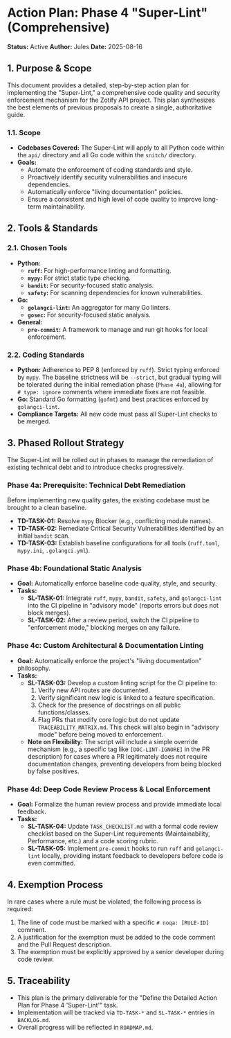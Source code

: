 # Action Plan: Phase 4 "Super-Lint" (Comprehensive)

**Status:** Active
**Author:** Jules
**Date:** 2025-08-16

## 1. Purpose & Scope

This document provides a detailed, step-by-step action plan for implementing the "Super-Lint," a comprehensive code quality and security enforcement mechanism for the Zotify API project. This plan synthesizes the best elements of previous proposals to create a single, authoritative guide.

### 1.1. Scope
- **Codebases Covered:** The Super-Lint will apply to all Python code within the `api/` directory and all Go code within the `snitch/` directory.
- **Goals:**
    - Automate the enforcement of coding standards and style.
    - Proactively identify security vulnerabilities and insecure dependencies.
    - Automatically enforce "living documentation" policies.
    - Ensure a consistent and high level of code quality to improve long-term maintainability.

## 2. Tools & Standards

### 2.1. Chosen Tools
- **Python:**
    - **`ruff`:** For high-performance linting and formatting.
    - **`mypy`:** For strict static type checking.
    - **`bandit`:** For security-focused static analysis.
    - **`safety`:** For scanning dependencies for known vulnerabilities.
- **Go:**
    - **`golangci-lint`:** An aggregator for many Go linters.
    - **`gosec`:** For security-focused static analysis.
- **General:**
    - **`pre-commit`:** A framework to manage and run git hooks for local enforcement.

### 2.2. Coding Standards
- **Python:** Adherence to PEP 8 (enforced by `ruff`). Strict typing enforced by `mypy`. The baseline strictness will be `--strict`, but gradual typing will be tolerated during the initial remediation phase (`Phase 4a`), allowing for `# type: ignore` comments where immediate fixes are not feasible.
- **Go:** Standard Go formatting (`gofmt`) and best practices enforced by `golangci-lint`.
- **Compliance Targets:** All new code must pass all Super-Lint checks to be merged.

## 3. Phased Rollout Strategy

The Super-Lint will be rolled out in phases to manage the remediation of existing technical debt and to introduce checks progressively.

### Phase 4a: Prerequisite: Technical Debt Remediation
Before implementing new quality gates, the existing codebase must be brought to a clean baseline.
- **TD-TASK-01:** Resolve `mypy` Blocker (e.g., conflicting module names).
- **TD-TASK-02:** Remediate Critical Security Vulnerabilities identified by an initial `bandit` scan.
- **TD-TASK-03:** Establish baseline configurations for all tools (`ruff.toml`, `mypy.ini`, `.golangci.yml`).

### Phase 4b: Foundational Static Analysis
- **Goal:** Automatically enforce baseline code quality, style, and security.
- **Tasks:**
    - **SL-TASK-01:** Integrate `ruff`, `mypy`, `bandit`, `safety`, and `golangci-lint` into the CI pipeline in "advisory mode" (reports errors but does not block merges).
    - **SL-TASK-02:** After a review period, switch the CI pipeline to "enforcement mode," blocking merges on any failure.

### Phase 4c: Custom Architectural & Documentation Linting
- **Goal:** Automatically enforce the project's "living documentation" philosophy.
- **Tasks:**
    - **SL-TASK-03:** Develop a custom linting script for the CI pipeline to:
        1. Verify new API routes are documented.
        2. Verify significant new logic is linked to a feature specification.
        3. Check for the presence of docstrings on all public functions/classes.
        4. Flag PRs that modify core logic but do not update `TRACEABILITY_MATRIX.md`.
      This check will also begin in "advisory mode" before being moved to enforcement.
    - **Note on Flexibility:** The script will include a simple override mechanism (e.g., a specific tag like `[DOC-LINT-IGNORE]` in the PR description) for cases where a PR legitimately does not require documentation changes, preventing developers from being blocked by false positives.

### Phase 4d: Deep Code Review Process & Local Enforcement
- **Goal:** Formalize the human review process and provide immediate local feedback.
- **Tasks:**
    - **SL-TASK-04:** Update `TASK_CHECKLIST.md` with a formal code review checklist based on the Super-Lint requirements (Maintainability, Performance, etc.) and a code scoring rubric.
    - **SL-TASK-05:** Implement `pre-commit` hooks to run `ruff` and `golangci-lint` locally, providing instant feedback to developers before code is even committed.

## 4. Exemption Process

In rare cases where a rule must be violated, the following process is required:
1.  The line of code must be marked with a specific `# noqa: [RULE-ID]` comment.
2.  A justification for the exemption must be added to the code comment and the Pull Request description.
3.  The exemption must be explicitly approved by a senior developer during code review.

## 5. Traceability
- This plan is the primary deliverable for the "Define the Detailed Action Plan for Phase 4 'Super-Lint'" task.
- Implementation will be tracked via `TD-TASK-*` and `SL-TASK-*` entries in `BACKLOG.md`.
- Overall progress will be reflected in `ROADMAP.md`.
